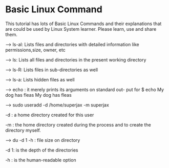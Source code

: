 # Basic Linux Command
This tutorial has lots of Basic Linux Commands and their explanations that are could be used by Linux System learner. 
Please learn, use and share them.

--> ls-al: Lists files and directories with detailed information like permissions,size, owner, etc

--> ls: Lists all files and directories in the present working directory

--> ls-R: Lists files in sub-directories as well

--> ls-a: Lists hidden files as well

--> echo : it merely prints its arguments on standard out- put for 
$ echo My dog has fleas
My dog has fleas

--> sudo useradd -d /home/superjax -m superjax

  -d : a home directory created for this user
  
  -m : the home directory created during the process and to create the directory myself.
  
--> du -d 1 -h : file size on directory 

  -d 1: is the depth of the directories
  
  -h : is the human-readable option
